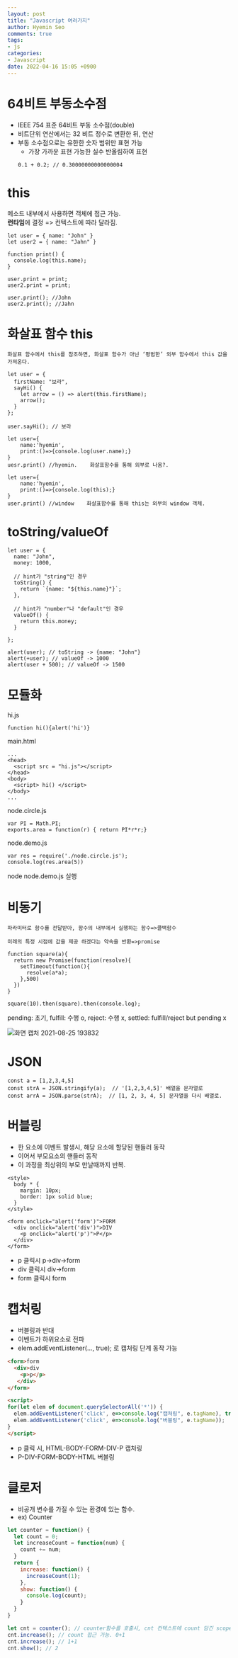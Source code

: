 ```yaml
---
layout: post
title: "Javascript 여러가지"
author: Hyemin Seo
comments: true
tags:
- js
categories:
- Javascript
date: 2022-04-16 15:05 +0900
---
```

# 64비트 부동소수점  

- IEEE 754 표준 64비트 부동 소수점(double)  
- 비트단위 연산에서는 32 비트 정수로 변환한 뒤, 연산  
- 부동 소수점으로는 유한한 숫자 범위만 표현 가능  
  - 가장 가까운 표현 가능한 실수 반올림하여 표현  
  ```
  0.1 + 0.2; // 0.30000000000000004
  ```

# this

메소드 내부에서 사용하면 객체에 접근 가능.  
**런타임**에 결정 => 컨텍스트에 따라 달라짐.  

```
let user = { name: "John" }
let user2 = { name: "Jahn" }

function print() {
  console.log(this.name);
}

user.print = print;
user2.print = print;

user.print(); //John
user2.print(); //Jahn
```

# 화살표 함수 this
```
화살표 함수에서 this를 참조하면, 화살표 함수가 아닌 ‘평범한’ 외부 함수에서 this 값을 가져온다.

let user = {
  firstName: "보라",
  sayHi() {
    let arrow = () => alert(this.firstName);
    arrow();
  }
};

user.sayHi(); // 보라

let user={
    name:'hyemin',
    print:()=>{console.log(user.name);}
}
uesr.print() //hyemin.    화살표함수를 통해 외부로 나옴?.

let user={
    name:'hyemin',
    print:()=>{console.log(this);}
}
user.print() //window    화살표함수를 통해 this는 외부의 window 객체.
```

# toString/valueOf
```
let user = {
  name: "John",
  money: 1000,

  // hint가 "string"인 경우
  toString() {
    return `{name: "${this.name}"}`;
  },

  // hint가 "number"나 "default"인 경우
  valueOf() {
    return this.money;
  }

};

alert(user); // toString -> {name: "John"}
alert(+user); // valueOf -> 1000
alert(user + 500); // valueOf -> 1500
```

# 모듈화

hi.js

```
function hi(){alert('hi')}
```

main.html

```
...
<head>
  <script src = "hi.js"></script>
</head>
<body>
  <script> hi() </script>
</body>
...
```

node.circle.js

```
var PI = Math.PI;
exports.area = function(r) { return PI*r*r;}
```

node.demo.js

```
var res = require('./node.circle.js');
console.log(res.area(5))
```

node node.demo.js 실행  


# 비동기
```
파라미터로 함수를 전달받아, 함수의 내부에서 실행하는 함수=>콜백함수  

미래의 특정 시점에 값을 제공 하겠다는 약속을 반환=>promise

function square(a){
  return new Promise(function(resolve){
    setTimeout(function(){
      resolve(a*a);
    },500)
  })
}

square(10).then(square).then(console.log);
```

pending: 초기, fulfill: 수행 o, reject: 수행 x, settled: fulfill/reject but pending x

![화면 캡처 2021-08-25 193832](https://user-images.githubusercontent.com/75344562/130776326-408fa602-4415-4917-86f1-e1ed57ee2e2f.png)

# JSON

```
const a = [1,2,3,4,5]
const strA = JSON.stringify(a);  // '[1,2,3,4,5]' 배열을 문자열로
const arrA = JSON.parse(strA);  // [1, 2, 3, 4, 5] 문자열을 다시 배열로.
```

# 버블링  

- 한 요소에 이벤트 발생시, 해당 요소에 할당된 핸들러 동작  
- 이어서 부모요소의 핸들러 동작  
- 이 과정을 최상위의 부모 만날때까지 반복.  

```
<style>
  body * {
    margin: 10px;
    border: 1px solid blue;
  }
</style>

<form onclick="alert('form')">FORM
  <div onclick="alert('div')">DIV
    <p onclick="alert('p')">P</p>
  </div>
</form>
```
- p 클릭시 p->div->form  
- div 클릭시 div->form  
- form 클릭시 form  


# 캡처링  

- 버블링과 반대  
- 이벤트가 하위요소로 전파  
- elem.addEventListener(..., true); 로 캡처링 단계 동작 가능  

```html
<form>form
  <div>div
    <p>p</p>
   </div>
</form>

<script>
for(let elem of document.querySelectorAll('*')) {
  elem.addEventListener('click', e=>console.log("캡쳐링", e.tagName), true);
  elem.addEventListener('click', e=>console.log("버블링", e.tagName));
}
</script>
```  

- p 클릭 시, HTML-BODY-FORM-DIV-P 캡처링  
- P-DIV-FORM-BODY-HTML 버블링  


# 클로저  

- 비공개 변수를 가질 수 있는 환경에 있는 함수.  
- ex) Counter    

```javascript
let counter = function() {
  let count = 0;
  let increaseCount = function(num) {
    count += num;
  }
  return {
    increase: function() {
      increaseCount(1);
    },
    show: function() {
      console.log(count);
    }
  }
}

let cnt = counter(); // counter함수를 호출시, cnt 컨텍스트에 count 담긴 scope chain 생성.
cnt.increase(); // count 접근 가능. 0+1
cnt.increase(); // 1+1
cnt.show(); // 2
```

